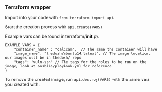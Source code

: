 ### Terraform wrapper

Import into your code with `from terraform import api`. 

Start the creation process with `api.create(VARS)`

Example vars can be found in terraform/__init__.py.

```
EXAMPLE_VARS = {
    "container_name" : "calicam",  // The name the container will have
    "image_name": "thedosh/ubuntu14:latest", // The image location, our images will be in thedosh/ repo
    "tags": "vuln-ssh" // The tags for the roles to be run on the image, look at ansbile/playbook.yml for reference
}
```

To remove the created image, run `api.destroy(VARS)` with the same vars you created with.

